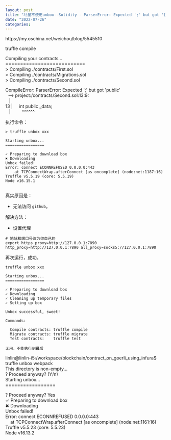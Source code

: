 ```yaml
---
layout: post
title: "尽量不使用unbox--Solidity - ParserError: Expected ';' but got '['"
date: "2022-07-26"
categories: 
---
```

<p>https://my.oschina.net/weichou/blog/5545510</p>

<p>truffle compile</p>

<p>Compiling your contracts...<br />
===========================<br />
&gt; Compiling ./contracts/First.sol<br />
&gt; Compiling ./contracts/Migrations.sol<br />
&gt; Compiling ./contracts/Second.sol</p>

<p>CompileError: ParserError: Expected &#39;;&#39; but got &#39;public&#39;<br />
&nbsp; --&gt; project:/contracts/Second.sol:13:9:<br />
&nbsp;&nbsp; |<br />
13 |&nbsp;&nbsp;&nbsp;&nbsp; int public _data;<br />
&nbsp;&nbsp; |&nbsp;&nbsp;&nbsp;&nbsp;&nbsp;&nbsp;&nbsp;&nbsp; ^^^^^^</p>

<div class="article-detail">
<div class="content">
<p>执行命令：</p>

<pre class="hljs yaml">
<code class="language-Bash"><span class="hljs-string">&gt;</span> <span class="hljs-string">truffle</span> <span class="hljs-string">unbox</span> <span class="hljs-string">xxx</span>

<span class="hljs-string">Starting</span> <span class="hljs-string">unbox...</span>
<span class="hljs-string">=================</span>

<span class="hljs-string">✓</span> <span class="hljs-string">Preparing</span> <span class="hljs-string">to</span> <span class="hljs-string">download</span> <span class="hljs-string">box</span>
<span class="hljs-string">✖</span> <span class="hljs-string">Downloading</span>
<span class="hljs-string">Unbox</span> <span class="hljs-string">failed!</span>
<span class="hljs-attr">Error:</span> <span class="hljs-string">connect</span> <span class="hljs-string">ECONNREFUSED</span> <span class="hljs-number">0.0</span><span class="hljs-number">.0</span><span class="hljs-number">.0</span><span class="hljs-string">:443</span>
    <span class="hljs-string">at</span> <span class="hljs-string">TCPConnectWrap.afterConnect</span> <span class="hljs-string">[as</span> <span class="hljs-string">oncomplete]</span> <span class="hljs-string">(node:net:1187:16)</span>
<span class="hljs-string">Truffle</span> <span class="hljs-string">v5.5.19</span> <span class="hljs-string">(core:</span> <span class="hljs-number">5.5</span><span class="hljs-number">.19</span><span class="hljs-string">)</span>
<span class="hljs-string">Node</span> <span class="hljs-string">v16.15.1</span>

</code></pre>

<p>真实原因是：</p>

<ul>
	<li>无法访问 <code>github</code>。</li>
</ul>

<p>解决方法：</p>

<ul>
	<li>设置代理</li>
</ul>

<pre class="hljs nginx">
<code class="language-Bash"><span class="hljs-comment"># 地址和端口号改为你自己的</span>
<span class="hljs-attribute">export</span> https_proxy=http://127.0.0.1:7890 http_proxy=http://127.0.0.1:7890 all_proxy=socks5://<span class="hljs-number">127.0.0.1:7890</span>
</code></pre>

<p>再次运行，成功。</p>

<pre class="hljs yaml">
<code class="language-Bash"><span class="hljs-string">truffle</span> <span class="hljs-string">unbox</span> <span class="hljs-string">xxx</span>                                                                                     

<span class="hljs-string">Starting</span> <span class="hljs-string">unbox...</span>
<span class="hljs-string">=================</span>

<span class="hljs-string">✓</span> <span class="hljs-string">Preparing</span> <span class="hljs-string">to</span> <span class="hljs-string">download</span> <span class="hljs-string">box</span>
<span class="hljs-string">✓</span> <span class="hljs-string">Downloading</span>
<span class="hljs-string">✓</span> <span class="hljs-string">Cleaning</span> <span class="hljs-string">up</span> <span class="hljs-string">temporary</span> <span class="hljs-string">files</span>
<span class="hljs-string">✓</span> <span class="hljs-string">Setting</span> <span class="hljs-string">up</span> <span class="hljs-string">box</span>

<span class="hljs-string">Unbox</span> <span class="hljs-string">successful,</span> <span class="hljs-string">sweet!</span>

<span class="hljs-attr">Commands:</span>

  <span class="hljs-attr">Compile contracts:</span> <span class="hljs-string">truffle</span> <span class="hljs-string">compile</span>
  <span class="hljs-attr">Migrate contracts:</span> <span class="hljs-string">truffle</span> <span class="hljs-string">migrate</span>
  <span class="hljs-attr">Test contracts:</span>    <span class="hljs-string">truffle</span> <span class="hljs-string">test</span>
</code></pre>

<p><code>无用，不能执行到最后</code></p>

<p>linlin@linlin-i5:/workspace/blockchain/contract_on_goerli_using_infura$ truffle unbox webpack<br />
This directory is non-empty...<br />
? Proceed anyway? (Y/n)<br />
Starting unbox...<br />
=================</p>

<p>? Proceed anyway? Yes<br />
✓ Preparing to download box<br />
✖ Downloading<br />
Unbox failed!<br />
Error: connect ECONNREFUSED 0.0.0.0:443<br />
&nbsp;&nbsp;&nbsp; at TCPConnectWrap.afterConnect [as oncomplete] (node:net:1161:16)<br />
Truffle v5.5.23 (core: 5.5.23)<br />
Node v16.13.2</p>
</div>
</div>

